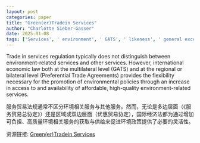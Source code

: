 ```yaml
---
layout: post
categories: paper
title: "Green(er)Tradein Services"
author: "Charlotte Sieber-Gasser"
date: 2025-01-08
tags: ['Services', ' environment', ' GATS', ' likeness', ' general exceptions', ' Preferential Trade Agreements']
---
```


Trade in services regulation typically does not distinguish between environment-related services and other services. However, international economic law both at the multilateral level (GATS) and at the regional or bilateral level (Preferential Trade Agreements) provides the flexibility necessary for the promotion of environmental policies through an increase in access to and availability of affordable, high-quality environment-related services.

服务贸易法规通常不区分环境相关服务与其他服务。然而，无论是多边层面（《服务贸易总协定》）还是区域或双边层面（优惠贸易协定），国际经济法都为通过增加可负担、高质量环境相关服务的获取与供给来促进环境政策提供了必要的灵活性。

资源链接: [Green(er)Tradein Services](https://papers.ssrn.com/sol3/papers.cfm?abstract_id=5009139)
